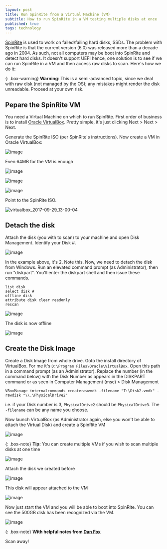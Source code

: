 ```yaml
---
layout: post
title: Run SpinRite from a Virtual Machine (VM)
subtitle: How to run SpinRite in a VM testing multiple disks at once
published: true
tags: technology
---
```



[SpinRite](https://www.grc.com/sr/spinrite.htm) is used to work on failed/failing hard disks, SSDs. The problem with SpinRite is that the current version (6.0) was released more than a decade ago in 2004. As such, not all computers may be boot into SpinRite and detect hard disks. It doesn't support UEFI hence, one solution is to see if we can run SpinRite in a VM and then access raw disks to scan. Here's how we do it:

{: .box-warning}
**Warning**: This is a semi-advanced topic, since we deal with raw disk (not managed by the OS); any mistakes might render the disk unreadable. Proceed at your own risk.

## Pepare the SpinRite VM
You need a Virtual Machine on which to run SpinRite. First order of business is to install [Oracle VirtualBox](http://www.oracle.com/technetwork/server-storage/virtualbox/downloads/index.html). Pretty simple, it's just clicking Next > Next > Next.

Generate the SpinRite ISO (per SpinRite's instructions). Now create a VM in Oracle VirtualBox:

![image](https://user-images.githubusercontent.com/327990/30996149-0a49d2e6-a4f1-11e7-92c8-8d6d3636b960.png)

Even 64MB for the VM is enough

![image](https://user-images.githubusercontent.com/327990/30996153-1b9bb2ee-a4f1-11e7-95a4-df1aab122ad7.png)

![image](https://user-images.githubusercontent.com/327990/30996159-2c955384-a4f1-11e7-99cf-e8f87b14335d.png)

![image](https://user-images.githubusercontent.com/327990/30996164-3f87bb08-a4f1-11e7-8f18-f8bf4d5a8014.png)

Point to the SpinRite ISO.

![virtualbox_2017-09-29_13-00-04](https://user-images.githubusercontent.com/327990/31001459-6584f594-a516-11e7-8232-2e59f70fc278.png)

## Detach the disk

Attach the disk (you with to scan) to your machine and open Disk Management. Identify your Disk #.

![image](https://user-images.githubusercontent.com/327990/30996101-b56ab358-a4f0-11e7-8eaa-05049466a4b1.png)

In the example above, it's 2. Note this. Now, we need to detach the disk from Windows. Run an elevated command prompt (as Administrator), then run "diskpart".  You'll enter the diskpart shell and then issue these commands. 

~~~
list disk
select disk #
offline disk
attribute disk clear readonly
rescan
~~~

![image](https://user-images.githubusercontent.com/327990/30956072-83a52ebc-a468-11e7-9aaf-349c00750189.png)


The disk is now offline

![image](https://user-images.githubusercontent.com/327990/30954680-a3add042-a463-11e7-8e6c-48d9f4207b8a.png)

  
## Create the Disk Image

Create a Disk Image from whole drive. Goto the install directory of VirtualBox. For me it's `D:\Program Files\Oracle\VirtualBox`. Open this path in a command prompt (as an Administrator). Replace the number (in the command below) with the Disk Number as appears in the DISKPART command or as seen in Computer Management (msc) > Disk Management

~~~
VBoxManage internalcommands createrawvmdk -filename "T:\Disk2.vmdk" -rawdisk "\\.\PhysicalDrive2"
~~~

i.e. if your Disk number is 3, `PhysicalDrive2` should be `PhysicalDrive3`. The `-filename` can be any name you choose.

Now launch VirtualBox (as Administrator again, else you won't be able to attach the Virtual Disk) and create a SpinRite VM

![image](https://user-images.githubusercontent.com/327990/30996112-cb63378e-a4f0-11e7-8824-c178922ba484.png)

{: .box-note}
**Tip:** You can create multiple VMs if you wish to scan multiple disks at one time


![image](https://user-images.githubusercontent.com/327990/30996176-4e418520-a4f1-11e7-8bc8-223bfabd07fc.png)

Attach the disk we created before

![image](https://user-images.githubusercontent.com/327990/30996184-5e3217d8-a4f1-11e7-8627-25d0e6a7ab0a.png)

This disk will appear attached to the VM

![image](https://user-images.githubusercontent.com/327990/30996188-6d83099a-a4f1-11e7-8e18-aaea51cac873.png)

Now just start the VM and you will be able to boot into SpinRite. You can see the 500GB disk has been recognized via the VM.

![image](https://user-images.githubusercontent.com/327990/30955781-6fe1465a-a467-11e7-8e87-af34443b8540.png)


{: .box-note}
**With helpful notes from [Dan Fox](https://romaimperator.com/?p=29)**

Scan away!

